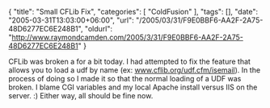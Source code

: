 {
	"title": "Small CFLib Fix",
	"categories": [
		"ColdFusion"
	],
	"tags": [],
	"date": "2005-03-31T13:03:00+06:00",
	"url": "/2005/03/31/F9E0BBF6-AA2F-2A75-48D6277EC6E248B1",
	"oldurl": "http://www.raymondcamden.com/2005/3/31/F9E0BBF6-AA2F-2A75-48D6277EC6E248B1"
}

CFLib was broken a for a bit today. I had attempted to fix the feature that allows you to load a udf  by name (ex: www.cflib.org/udf.cfm/isemail). In the process of doing so I made it so that the normal loading of a UDF was broken. I blame CGI variables and my local Apache install versus IIS on the server. :) Either way, all should be fine now.